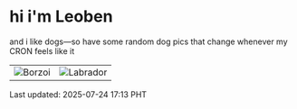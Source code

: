 # hi i'm Leoben

and i like dogs—so have some random dog pics that change whenever my CRON feels like it

|  |  |
|--------|----------|
| ![Borzoi](https://random-dog-vercel.vercel.app/api/random-borzoi?v=1753348392) | ![Labrador](https://random-dog-vercel.vercel.app/api/random-labrador?v=1753348392) |

Last updated: 2025-07-24 17:13 PHT
